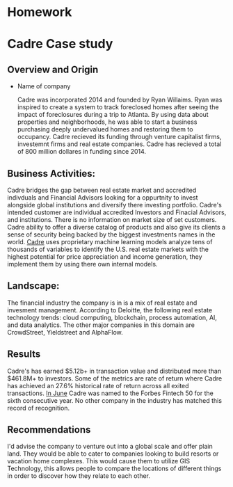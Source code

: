 # Homework
# **Cadre Case study**

## Overview and Origin

* Name of company 

     Cadre was incorporated 2014 and founded by Ryan Willaims. Ryan was inspired to create a system to track foreclosed homes after seeing the impact of foreclosures during a trip to Atlanta. By using data about properties and neighborhoods, he was able to start a business purchasing deeply undervalued homes and restoring them to occupancy. Cadre recieved its funding through venture capitalist firms, investemnt firms and real estate companies. Cadre has recieved a total of 800 million dollares in funding since 2014.


## Business Activities:

   Cadre bridges the gap between real estate market and accredited indivduals and Financial Advisors looking for a oppurtnity to invest alongside global institutions and diversify there investing portfolio. Cadre's intended customer are individual accredited Investors and Finacial Advisors, and institutions. There is no information on market size of set customers. Cadre ability to offer a diverse catalog of products and also give its clients a sense of security being backed by the biggest investments names in the world. [Cadre](https://cadre.com/our-company) uses proprietary machine learning models analyze tens of thousands of variables to identify the U.S. real estate markets with the highest potential for price appreciation and income generation, they implement them by using there own internal models. 

## Landscape:

The financial industry the company is in is a mix of real estate and invesment management. According to Deloitte, the following real estate technology trends: cloud computing, blockchain, process automation, AI, and data analytics. The other major companies in this domain are CrowdStreet, Yieldstreet and AlphaFlow.


## Results

Cadre's has earned $5.12b+ in transaction value and distributed more than $461.8M+ to investors. Some of the metrics are rate of return where Cadre has achieved an 27.6% historical rate of return across all exited transactions. [In June](https://cadre.com/insights/forbes-fintech-50-for-six-years-running/) Cadre was named to the Forbes Fintech 50 for the sixth consecutive year. No other company in the industry has matched this record of recognition.

## Recommendations

I'd advise the company to venture out into a global scale and offer plain land. They would be able to cater to companies looking to build resorts or vacation home complexes. This would cause them to utilize GIS Technology, this allows people to compare the locations of different things in order to discover how they relate to each other. 

